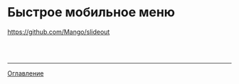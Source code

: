 # Быстрое мобильное меню

https://github.com/Mango/slideout


<br>
<br>

---

[Оглавление](https://github.com/LexDonowan/DevTips/blob/main/HTML%20Tricks/README.md)

